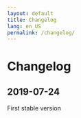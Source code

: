 ```yaml
---
layout: default
title: Changelog
lang: en_US
permalink: /changelog/
---
```


# Changelog

## 2019-07-24

First stable version
